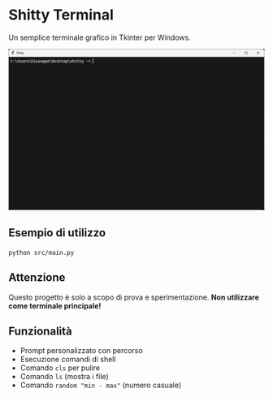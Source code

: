 # Shitty Terminal

Un semplice terminale grafico in Tkinter per Windows.

![](./screenshot.png)

## Esempio di utilizzo

```
python src/main.py
```

## Attenzione

Questo progetto è solo a scopo di prova e sperimentazione.
**Non utilizzare come terminale principale!**

## Funzionalità
- Prompt personalizzato con percorso
- Esecuzione comandi di shell
- Comando `cls` per pulire
- Comando `ls` (mostra i file)
- Comando `random "min - max"` (numero casuale)


